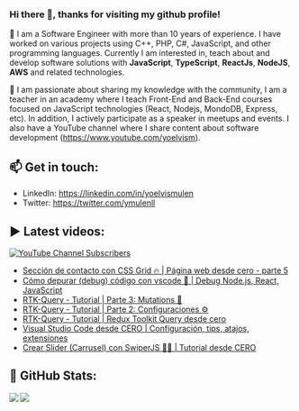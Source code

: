 ### Hi there 👋, thanks for visiting my github profile!

🔭 I am a Software Engineer with more than 10 years of experience. I have worked on various projects using C++, PHP, C#, JavaScript, and other programming languages. Currently I am interested in, teach about and develop software solutions with **JavaScript**, **TypeScript**, **ReactJs**, **NodeJS**, **AWS** and related technologies.

🌱 I am passionate about sharing my knowledge with the community, I am a teacher in an academy where I teach Front-End and Back-End courses focused on JavaScript technologies (React, Nodejs, MondoDB, Express, etc). In addition, I actively participate as a speaker in meetups and events. I also have a YouTube channel where I share content about software development (https://www.youtube.com/yoelvism).

## 📫 Get in touch:
- LinkedIn: https://linkedin.com/in/yoelvismulen
- Twitter: https://twitter.com/ymulenll

## ▶ Latest videos:
<a href="https://www.youtube.com/yoelvism">
  <img alt="YouTube Channel Subscribers" src="https://img.shields.io/youtube/channel/subscribers/UCp28AG2NaDuzyVaAT--2NGQ?style=social">
</a>

<!-- YOUTUBE:START -->
- [Sección de contacto con CSS Grid 🔥 | Página web desde cero - parte 5](https://www.youtube.com/watch?v=95IG9wyiyhQ)
- [Cómo depurar &lpar;debug&rpar; código con vscode 🐞 | Debug Node.js, React, JavaScript](https://www.youtube.com/watch?v=BPWpialFWvM)
- [RTK-Query - Tutorial | Parte 3: Mutations 👾](https://www.youtube.com/watch?v=i3CerEkkAmU)
- [RTK-Query - Tutorial | Parte 2: Configuraciones ⚙️](https://www.youtube.com/watch?v=kC_6YSi6XdE)
- [RTK-Query - Tutorial | Redux Toolkit Query desde cero](https://www.youtube.com/watch?v=an2hyrNwCNE)
- [Visual Studio Code desde CERO | Configuración, tips, atajos, extensiones](https://www.youtube.com/watch?v=HqE-lGznGac)
- [Crear Slider &lpar;Carrusel&rpar; con SwiperJS 👌🏻 | Tutorial desde CERO](https://www.youtube.com/watch?v=bMy-mnqBtPk)
<!-- YOUTUBE:END -->

## 🔢 GitHub Stats:

<img align="left" src="https://github-readme-stats.vercel.app/api/top-langs/?username=ymulenll&layout=compact" />
<img align="left" src="https://github-readme-stats.vercel.app/api?username=ymulenll&count_private=true&include_all_commits=true&hide=contribs&hide_rank=true" />

<!--
**ymulenll/ymulenll** is a ✨ _special_ ✨ repository because its `README.md` (this file) appears on your GitHub profile.

Here are some ideas to get you started:

- 🔭 I’m currently working on ...
- 🌱 I’m currently learning ...
- 👯 I’m looking to collaborate on ...
- 🤔 I’m looking for help with ...
- 💬 Ask me about ...
- 📫 How to reach me: ...
- 😄 Pronouns: ...
- ⚡ Fun fact: ...
-->
